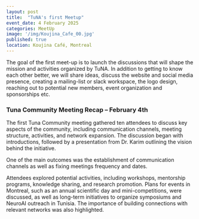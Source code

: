 ```yaml
---
layout: post
title:  "TuNA's first Meetup"
event_date: 4 February 2025
categories: MeetUp
image: '/img/Koujina_Cafe_00.jpg'
published: true
location: Koujina Café, Montreal
---
```


The goal of the first meet-up is to launch the discussions that will shape the mission and activities organized by TuNA. In addition to getting to know each other better, we will share ideas, discuss the website and social media presence, creating a mailing-list or slack workspace, the logo design, reaching out to potential new members, event organization and sponsorships etc.

### **Tuna Community Meeting Recap – February 4th**  

The first Tuna Community meeting gathered ten attendees to discuss key aspects of the community, including communication channels, meeting structure, activities, and network expansion. The discussion began with introductions, followed by a presentation from Dr. Karim outlining the vision behind the initiative.  

One of the main outcomes was the establishment of communication channels as well as fixing meetings frequency and dates.

Attendees explored potential activities, including workshops, mentorship programs, knowledge sharing, and research promotion. Plans for events in Montreal, such as an annual scientific day and mini-competitions, were discussed, as well as long-term initiatives to organize symposiums and NeuroAI outreach in Tunisia. The importance of building connections with relevant networks was also highlighted.  